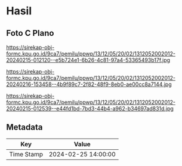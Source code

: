 # Hasil

## Foto C Plano

https://sirekap-obj-formc.kpu.go.id/9ca7/pemilu/ppwp/13/12/05/20/02/1312052002012-20240215-012120--e5b724e1-6b26-4c81-97a4-53365493b17f.jpg

https://sirekap-obj-formc.kpu.go.id/9ca7/pemilu/ppwp/13/12/05/20/02/1312052002012-20240216-153458--4b9f89c7-2f82-48f9-8eb0-ae00cc8a7144.jpg

https://sirekap-obj-formc.kpu.go.id/9ca7/pemilu/ppwp/13/12/05/20/02/1312052002012-20240215-012539--e44fd1bd-7bd3-44b4-a962-b34697ad831d.jpg


## Metadata

| Key        | Value               |
| ---------- | ------------------- |
| Time Stamp | 2024-02-25 14:00:00 |



